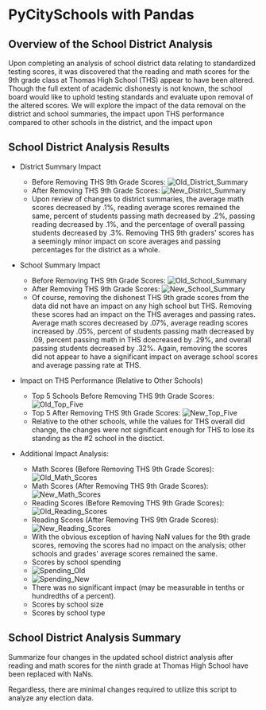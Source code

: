 # PyCitySchools with Pandas

## Overview of the School District Analysis
Upon completing an analysis of school district data relating to standardized testing scores, it was discovered that the reading and math scores for the 9th grade class at Thomas High School (THS) appear to have been altered.  Though the full extent of academic dishonesty is not known, the school board would like to uphold testing standards and evaluate upon removal of the altered scores.  We will explore the impact of the data removal on the district and school summaries, the impact upon THS performance compared to other schools in the district, and the impact upon

## School District Analysis Results
* District Summary Impact
  * Before Removing THS 9th Grade Scores:  ![Old_District_Summary](Resources/district_summary_old.PNG)
  * After Removing THS 9th Grade Scores:  ![New_District_Summary](Resources/district_summary_new.PNG)
  * Upon review of changes to district summaries, the average math scores decreased by .1%, reading average scores remained the same, percent of students passing math decreased by .2%, passing reading decreased by .1%, and the percentage of overall passing students decreased by .3%.  Removing THS 9th graders' scores has a seemingly minor impact on score averages and passing percentages for the district as a whole.

* School Summary Impact
  * Before Removing THS 9th Grade Scores:  ![Old_School_Summary](Resources/school_summary_old.PNG)
  * After Removing THS 9th Grade Scores:  ![New_School_Summary](Resources/school_summary_new.PNG)
  * Of course, removing the dishonest THS 9th grade scores from the data did not have an impact on any high school but THS.  Removing these scores had an impact on the THS averages and passing rates.  Average math scores decreased by .07%, average reading scores increased by .05%, percent of students passing math decreased by .09, percent passing math in THS dcecreased by .29%, and overall passing students decreased by .32%.  Again, removing the scores did not appear to have a significant impact on average school scores and average passing rate at THS.

* Impact on THS Performance (Relative to Other Schools)
  * Top 5 Schools Before Removing THS 9th Grade Scores:  ![Old_Top_Five](Resources/old_top_five.PNG)
  * Top 5 After Removing THS 9th Grade Scores:  ![New_Top_Five](Resources/new_top_five.PNG)
  * Relative to the other schools, while the values for THS overall did change, the changes were not significant enough for THS to lose its standing as the #2 school in the disctict.

* Additional Impact Analysis:
  * Math Scores (Before Removing THS 9th Grade Scores):  
  ![Old_Math_Scores](Resources/math_scores_by_grade_old.PNG)
  * Math Scores (After Removing THS 9th Grade Scores):  
  ![New_Math_Scores](Resources/math_scores_by_grade_new.PNG)
  * Reading Scores (Before Removing THS 9th Grade Scores):  
  ![Old_Reading_Scores](Resources/reading_scores_by_grade_old.PNG)
  * Reading Scores (After Removing THS 9th Grade Scores):  
  ![New_Reading_Scores](Resources/reading_scores_by_grade_new.PNG)
  * With the obvious exception of having NaN values for the 9th grade scores, removing the scores had no impact on the analysis; other schools and grades' average scores remained the same.
  * Scores by school spending
  * ![Spending_Old](Resources/spending_old.PNG)
  * ![Spending_New](Resources/spending_new.PNG)
  * There was no significant impact (may be measurable in tenths or hundredths of a percent).
  * Scores by school size
  * Scores by school type

## School District Analysis Summary
Summarize four changes in the updated school district analysis after reading and math scores for the ninth grade at Thomas High School have been replaced with NaNs.

Regardless, there are minimal changes required to utilize this script to analyze any election data.
